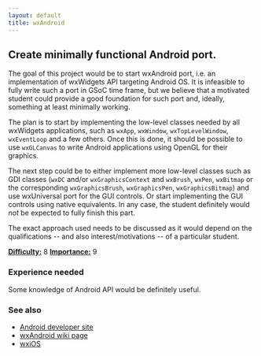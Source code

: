 ```yaml
---
layout: default
title: wxAndroid
---
```


## Create minimally functional Android port.

The goal of this project would be to start wxAndroid port, i.e. an
implementation of wxWidgets API targeting Android OS. It is infeasible to
fully write such a port in GSoC time frame, but we believe that a motivated
student could provide a good foundation for such port and, ideally, something
at least minimally working.

The plan is to start by implementing the low-level classes needed by all
wxWidgets applications, such as `wxApp`, `wxWindow`, `wxTopLevelWindow`,
`wxEventLoop` and a few others. Once this is done, it should be possible to
use `wxGLCanvas` to write Android applications using OpenGL for their
graphics.

The next step could be to either implement more low-level classes such as GDI
classes (`wxDC` and/or `wxGraphicsContext` and `wxBrush`, `wxPen`, `wxBitmap`
or the corresponding `wxGraphicsBrush`, `wxGraphicsPen`, `wxGraphicsBitmap`)
and use wxUniversal port for the GUI controls. Or start implementing the GUI
controls using native equivalents. In any case, the student definitely would
_not_ be expected to fully finish this part.

The exact approach used needs to be discussed as it would depend on the
qualifications -- and also interest/motivations -- of a particular student.

[**Difficulty:**](../project-ratings) 8
[**Importance:**](../project-ratings) 9

### Experience needed

Some knowledge of Android API would be definitely useful.

### See also

* [Android developer site](http://developer.android.com/)
* [wxAndroid wiki page](http://wiki.wxwidgets.org/WxAndroid)
* [wxiOS](../ios)

